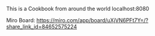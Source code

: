 This is a Cookbook from around the world
localhost:8080

Miro Board: https://miro.com/app/board/uXjVN6PFt7Y=/?share_link_id=84652575224
